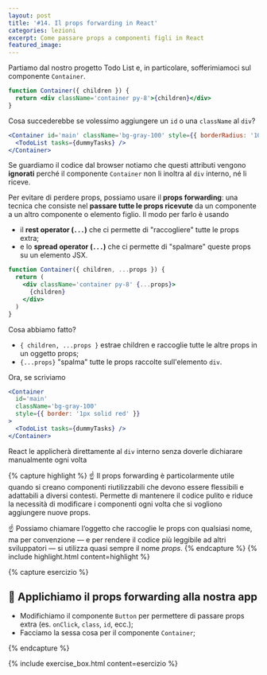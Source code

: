 ```yaml
---
layout: post
title: '#14. Il props forwarding in React'
categories: lezioni
excerpt: Come passare props a componenti figli in React
featured_image:
---
```


Partiamo dal nostro progetto Todo List e, in particolare, sofferimiamoci sul componente `Container`.

```jsx
function Container({ children }) {
  return <div className='container py-8'>{children}</div>
}
```

Cosa succederebbe se volessimo aggiungere un `id` o una `className` al `div`?

```jsx
<Container id='main' className='bg-gray-100' style={{ borderRadius: '10px' }}>
  <TodoList tasks={dummyTasks} />
</Container>
```

Se guardiamo il codice dal browser notiamo che questi attributi vengono **ignorati** perché il componente `Container` non li inoltra al `div` interno, né li riceve.

Per evitare di perdere props, possiamo usare il **props forwarding**: una tecnica che consiste nel **passare tutte le props ricevute** da un componente a un altro componente o elemento figlio. Il modo per farlo è usando

- il **rest operator (`...`)** che ci permette di "raccogliere" tutte le props extra;
- e lo **spread operator (`...`)** che ci permette di "spalmare" queste props su un elemento JSX.

```jsx
function Container({ children, ...props }) {
  return (
    <div className='container py-8' {...props}>
      {children}
    </div>
  )
}
```

Cosa abbiamo fatto?

- `{ children, ...props }` estrae children e raccoglie tutte le altre props in un oggetto props;
- `{...props}` "spalma" tutte le props raccolte sull'elemento `div`.

Ora, se scriviamo

```jsx
<Container
  id='main'
  className='bg-gray-100'
  style={{ border: '1px solid red' }}
>
  <TodoList tasks={dummyTasks} />
</Container>
```

React le applicherà direttamente al `div` interno senza doverle dichiarare manualmente ogni volta

{% capture highlight %}
☝️ Il props forwarding è particolarmente utile quando si creano componenti riutilizzabili che devono essere flessibili e adattabili a diversi contesti. Permette di mantenere il codice pulito e riduce la necessità di modificare i componenti ogni volta che si vogliono aggiungere nuove props.

☝️ Possiamo chiamare l’oggetto che raccoglie le props con qualsiasi nome, ma per convenzione — e per rendere il codice più leggibile ad altri sviluppatori — si utilizza quasi sempre il nome _props_.
{% endcapture %}
{% include highlight.html content=highlight  %}

{% capture esercizio %}

## 💪 Applichiamo il props forwarding alla nostra app

- Modifichiamo il componente `Button` per permettere di passare props extra (es. `onClick`, `class`, `id`, ecc.);
- Facciamo la sessa cosa per il componente `Container`;

{% endcapture %}

{% include exercise_box.html content=esercizio %}

